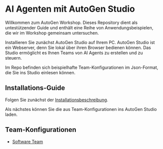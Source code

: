# AI Agenten mit AutoGen Studio

Willkommen zum AutoGen Workshop. Dieses Repository dient als untestützender
Guide und enthält eine Reihe von Anwendungsbeispielen, die wir im Workshop
gemeinsam untersuchen.

Installieren Sie zunächst AutoGen Studio auf Ihrem PC. AutoGen Studio ist ein
Webserver, denn Sie lokal über ihren Browser bedienen können. Das Studio
ermöglicht es Ihnen Teams von AI Agents zu erstellen und zu steuern.

Im Repo befinden sich beispielhafte Team-Konfigurationen im Json-Format, die
Sie ins Studio einlesen können.

## Installations-Guide

Folgen Sie zunächst der [Installationsbeschreibung](docs/install.md).

Als nächstes können Sie die aus Team-Konfigurationen ins AutoGen
Studio laden.

## Team-Konfigurationen

- [Software Team](teams/software_team.json)
